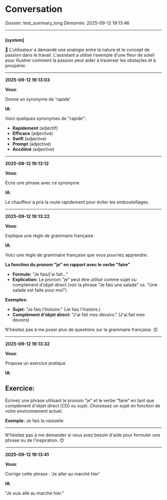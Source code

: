 # Conversation
_Dossier_: test_summary_long
_Démarrée_: 2025-09-12 19:13:46

---

###   
**[system]**

🤖 L'utilisateur a demandé une analogie entre la nature et le concept de passion dans le travail.  L'assistant a utilisé l'exemple d'une fleur de soleil pour illustrer comment la passion peut aider à traverser les obstacles et à prospérer.

---
**2025-09-12 19:13:03**

**Vous**:

Donne un synonyme de 'rapide'

**IA**:

Voici quelques synonymes de "rapide":

* **Rapidement** (adjectif)
* **Efficace** (adjective)
* **Swift** (adjective)
* **Prompt** (adjective)
* **Accéléré** (adjective)

---
**2025-09-12 19:13:12**

**Vous**:

Écris une phrase avec ce synonyme

**IA**:

Le chauffeur a pris la route rapidement pour éviter les embouteillages.

---
**2025-09-12 19:13:22**

**Vous**:

Explique une règle de grammaire française

**IA**:

Voici une règle de grammaire française que vous pourriez apprendre: 

**La fonction du pronom "je" en rapport avec le verbe "faire"**

* **Formule:** "Je fais/j'ai fait..."  
* **Explication:** Le pronom "je" peut être utilisé comme sujet ou complément d'objet direct (voir la phrase "Je fais une salade" vs. "Une salade est faite pour moi"). 

**Exemples:**

* **Sujet:** "Je fais l'histoire." (Je fais l'histoire.)
* **Complément d'objet direct:** "J'ai fait mes devoirs." (J'ai fait mes devoirs)


N'hésitez pas à me poser plus de questions sur la grammaire française. 😊

---
**2025-09-12 19:13:32**

**Vous**:

Propose un exercice pratique

**IA**:

## Exercice: 

Écrivez une phrase utilisant le pronom "je" et le verbe "faire"  en tant que complément d'objet direct (CD) ou sujet. Choisissez un sujet en fonction de votre environnement actuel.  


**Exemple:**  Je fais la vaisselle.

---
 
N'hésitez pas à me demander si vous avez besoin d'aide pour formuler une phrase ou de l'inspiration. 😊

---
**2025-09-12 19:13:41**

**Vous**:

Corrige cette phrase : 'Je aller au marché hier'

**IA**:

"Je suis allé au marché hier."
